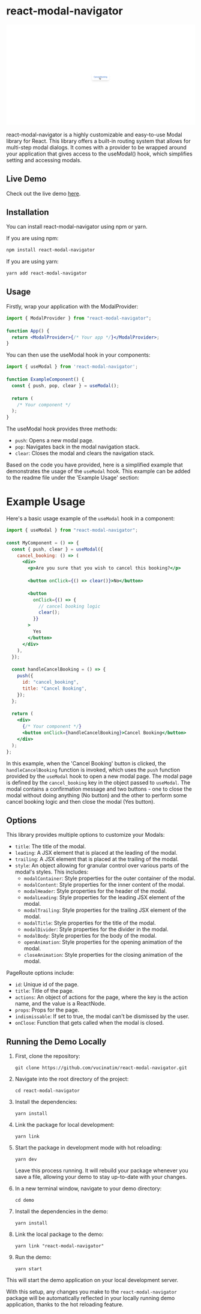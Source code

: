 # react-modal-navigator

![Demo Animation](https://github.com/vucinatim/react-modal-navigator/blob/a4b553ab8ae5b687f5f7f2481b9392ee6b8d1374/demo/assets/react-modal-navigator.gif)

react-modal-navigator is a highly customizable and easy-to-use Modal library for React. This library offers a built-in routing system that allows for multi-step modal dialogs. It comes with a provider to be wrapped around your application that gives access to the useModal() hook, which simplifies setting and accessing modals.

## Live Demo

Check out the live demo [here](https://stackblitz.com/edit/stackblitz-starters-boqedm?file=src%2FApp.tsx).

## Installation

You can install react-modal-navigator using npm or yarn.

If you are using npm:

```bash
npm install react-modal-navigator
```

If you are using yarn:

```bash
yarn add react-modal-navigator
```

## Usage

Firstly, wrap your application with the ModalProvider:

```jsx
import { ModalProvider } from "react-modal-navigator";

function App() {
  return <ModalProvider>{/* Your app */}</ModalProvider>;
}
```

You can then use the useModal hook in your components:

```jsx
import { useModal } from 'react-modal-navigator';

function ExampleComponent() {
  const { push, pop, clear } = useModal();

  return (
    /* Your component */
  );
}
```

The useModal hook provides three methods:

- `push`: Opens a new modal page.
- `pop`: Navigates back in the modal navigation stack.
- `clear`: Closes the modal and clears the navigation stack.

Based on the code you have provided, here is a simplified example that demonstrates the usage of the `useModal` hook. This example can be added to the readme file under the 'Example Usage' section:

# Example Usage

Here's a basic usage example of the `useModal` hook in a component:

```jsx
import { useModal } from "react-modal-navigator";

const MyComponent = () => {
  const { push, clear } = useModal({
    cancel_booking: () => (
      <div>
        <p>Are you sure that you wish to cancel this booking?</p>

        <button onClick={() => clear()}>No</button>

        <button
          onClick={() => {
            // cancel booking logic
            clear();
          }}
        >
          Yes
        </button>
      </div>
    ),
  });

  const handleCancelBooking = () => {
    push({
      id: "cancel_booking",
      title: "Cancel Booking",
    });
  };

  return (
    <div>
      {/* Your component */}
      <button onClick={handleCancelBooking}>Cancel Booking</button>
    </div>
  );
};
```

In this example, when the 'Cancel Booking' button is clicked, the `handleCancelBooking` function is invoked, which uses the `push` function provided by the `useModal` hook to open a new modal page. The modal page is defined by the `cancel_booking` key in the object passed to `useModal`. The modal contains a confirmation message and two buttons - one to close the modal without doing anything (No button) and the other to perform some cancel booking logic and then close the modal (Yes button).

## Options

This library provides multiple options to customize your Modals:

- `title`: The title of the modal.
- `leading`: A JSX element that is placed at the leading of the modal.
- `trailing`: A JSX element that is placed at the trailing of the modal.
- `style`: An object allowing for granular control over various parts of the modal's styles. This includes:
  - `modalContainer`: Style properties for the outer container of the modal.
  - `modalContent`: Style properties for the inner content of the modal.
  - `modalHeader`: Style properties for the header of the modal.
  - `modalLeading`: Style properties for the leading JSX element of the modal.
  - `modalTrailing`: Style properties for the trailing JSX element of the modal.
  - `modalTitle`: Style properties for the title of the modal.
  - `modalDivider`: Style properties for the divider in the modal.
  - `modalBody`: Style properties for the body of the modal.
  - `openAnimation`: Style properties for the opening animation of the modal.
  - `closeAnimation`: Style properties for the closing animation of the modal.

PageRoute options include:

- `id`: Unique id of the page.
- `title`: Title of the page.
- `actions`: An object of actions for the page, where the key is the action name, and the value is a ReactNode.
- `props`: Props for the page.
- `indismissable`: If set to true, the modal can't be dismissed by the user.
- `onClose`: Function that gets called when the modal is closed.

## Running the Demo Locally

1. First, clone the repository:

   ```
   git clone https://github.com/vucinatim/react-modal-navigator.git
   ```

2. Navigate into the root directory of the project:

   ```
   cd react-modal-navigator
   ```

3. Install the dependencies:

   ```
   yarn install
   ```

4. Link the package for local development:

   ```
   yarn link
   ```

5. Start the package in development mode with hot reloading:

   ```
   yarn dev
   ```

   Leave this process running. It will rebuild your package whenever you save a file, allowing your demo to stay up-to-date with your changes.

6. In a new terminal window, navigate to your demo directory:

   ```
   cd demo
   ```

7. Install the dependencies in the demo:

   ```
   yarn install
   ```

8. Link the local package to the demo:

   ```
   yarn link "react-modal-navigator"
   ```

9. Run the demo:
   ```
   yarn start
   ```

This will start the demo application on your local development server.

With this setup, any changes you make to the `react-modal-navigator` package will be automatically reflected in your locally running demo application, thanks to the hot reloading feature.
